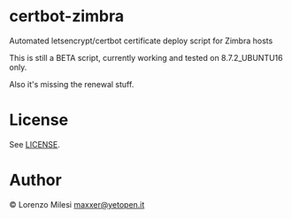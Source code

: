 # certbot-zimbra
Automated letsencrypt/certbot certificate deploy script for Zimbra hosts

This is still a BETA script, currently working and tested on 8.7.2_UBUNTU16 only.

Also it's missing the renewal stuff.

# License

See [LICENSE](LICENSE).

# Author

&copy; Lorenzo Milesi <maxxer@yetopen.it>
